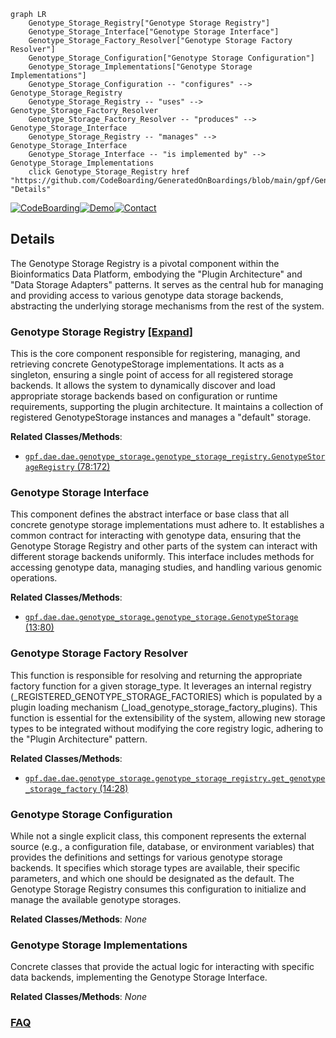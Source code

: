```mermaid
graph LR
    Genotype_Storage_Registry["Genotype Storage Registry"]
    Genotype_Storage_Interface["Genotype Storage Interface"]
    Genotype_Storage_Factory_Resolver["Genotype Storage Factory Resolver"]
    Genotype_Storage_Configuration["Genotype Storage Configuration"]
    Genotype_Storage_Implementations["Genotype Storage Implementations"]
    Genotype_Storage_Configuration -- "configures" --> Genotype_Storage_Registry
    Genotype_Storage_Registry -- "uses" --> Genotype_Storage_Factory_Resolver
    Genotype_Storage_Factory_Resolver -- "produces" --> Genotype_Storage_Interface
    Genotype_Storage_Registry -- "manages" --> Genotype_Storage_Interface
    Genotype_Storage_Interface -- "is implemented by" --> Genotype_Storage_Implementations
    click Genotype_Storage_Registry href "https://github.com/CodeBoarding/GeneratedOnBoardings/blob/main/gpf/Genotype_Storage_Registry.md" "Details"
```

[![CodeBoarding](https://img.shields.io/badge/Generated%20by-CodeBoarding-9cf?style=flat-square)](https://github.com/CodeBoarding/GeneratedOnBoardings)[![Demo](https://img.shields.io/badge/Try%20our-Demo-blue?style=flat-square)](https://www.codeboarding.org/demo)[![Contact](https://img.shields.io/badge/Contact%20us%20-%20contact@codeboarding.org-lightgrey?style=flat-square)](mailto:contact@codeboarding.org)

## Details

The Genotype Storage Registry is a pivotal component within the Bioinformatics Data Platform, embodying the "Plugin Architecture" and "Data Storage Adapters" patterns. It serves as the central hub for managing and providing access to various genotype data storage backends, abstracting the underlying storage mechanisms from the rest of the system.

### Genotype Storage Registry [[Expand]](./Genotype_Storage_Registry.md)
This is the core component responsible for registering, managing, and retrieving concrete GenotypeStorage implementations. It acts as a singleton, ensuring a single point of access for all registered storage backends. It allows the system to dynamically discover and load appropriate storage backends based on configuration or runtime requirements, supporting the plugin architecture. It maintains a collection of registered GenotypeStorage instances and manages a "default" storage.


**Related Classes/Methods**:

- <a href="https://github.com/iossifovlab/gpf/dae/dae/genotype_storage/genotype_storage_registry.py#L78-L172" target="_blank" rel="noopener noreferrer">`gpf.dae.dae.genotype_storage.genotype_storage_registry.GenotypeStorageRegistry` (78:172)</a>


### Genotype Storage Interface
This component defines the abstract interface or base class that all concrete genotype storage implementations must adhere to. It establishes a common contract for interacting with genotype data, ensuring that the Genotype Storage Registry and other parts of the system can interact with different storage backends uniformly. This interface includes methods for accessing genotype data, managing studies, and handling various genomic operations.


**Related Classes/Methods**:

- <a href="https://github.com/iossifovlab/gpf/dae/dae/genotype_storage/genotype_storage.py#L13-L80" target="_blank" rel="noopener noreferrer">`gpf.dae.dae.genotype_storage.genotype_storage.GenotypeStorage` (13:80)</a>


### Genotype Storage Factory Resolver
This function is responsible for resolving and returning the appropriate factory function for a given storage_type. It leverages an internal registry (_REGISTERED_GENOTYPE_STORAGE_FACTORIES) which is populated by a plugin loading mechanism (_load_genotype_storage_factory_plugins). This function is essential for the extensibility of the system, allowing new storage types to be integrated without modifying the core registry logic, adhering to the "Plugin Architecture" pattern.


**Related Classes/Methods**:

- <a href="https://github.com/iossifovlab/gpf/dae/dae/genotype_storage/genotype_storage_registry.py#L14-L28" target="_blank" rel="noopener noreferrer">`gpf.dae.dae.genotype_storage.genotype_storage_registry.get_genotype_storage_factory` (14:28)</a>


### Genotype Storage Configuration
While not a single explicit class, this component represents the external source (e.g., a configuration file, database, or environment variables) that provides the definitions and settings for various genotype storage backends. It specifies which storage types are available, their specific parameters, and which one should be designated as the default. The Genotype Storage Registry consumes this configuration to initialize and manage the available genotype storages.


**Related Classes/Methods**: _None_

### Genotype Storage Implementations
Concrete classes that provide the actual logic for interacting with specific data backends, implementing the Genotype Storage Interface.


**Related Classes/Methods**: _None_



### [FAQ](https://github.com/CodeBoarding/GeneratedOnBoardings/tree/main?tab=readme-ov-file#faq)